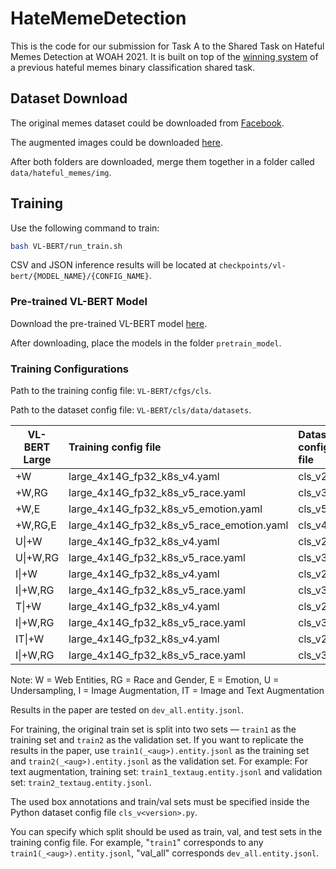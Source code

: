 # HateMemeDetection

This is the code for our submission for Task A to the Shared Task on Hateful Memes Detection at WOAH 2021. It is built on top of the [winning system](https://github.com/HimariO/HatefulMemesChallenge) of a previous hateful memes binary classification shared task.

## Dataset Download

The original memes dataset could be downloaded from [Facebook](https://www.drivendata.org/competitions/64/hateful-memes).

The augmented images could be downloaded [here](https://uni-duisburg-essen.sciebo.de/s/FfYDT9iLGjLqkQL).

After both folders are downloaded, merge them together in a folder called `data/hateful_memes/img`.

## Training

Use the following command to train:

```bash
bash VL-BERT/run_train.sh
```

CSV and JSON inference results will be located at `checkpoints/vl-bert/{MODEL_NAME}/{CONFIG_NAME}`.

### **Pre-trained VL-BERT Model**

Download the pre-trained VL-BERT model [here](https://drive.google.com/file/d/15IAT7NVCXtTj_9itl7OXtA_jXRwiaVWZ/view).

After downloading, place the models in the folder `pretrain_model`.

### **Training Configurations**

Path to the training config file: `VL-BERT/cfgs/cls`.

Path to the dataset config file: `VL-BERT/cls/data/datasets`.


 VL-BERT Large                    | Training config file    | Dataset config file        | Box annotations  | Train/Val set  |
| ------------------------ |:-------------------|:------------ | :------------- | :------------- |
| +W | large_4x14G_fp32_k8s_v4.yaml | cls_v2.py            | box_annos.json   | train.entity.jsonl |
| +W,RG | large_4x14G_fp32_k8s_v5_race.yaml | cls_v3.py            | box_annos.race.json   | train.entity.jsonl |
| +W,E | large_4x14G_fp32_k8s_v5_emotion.yaml | cls_v5.py            | box_annos.emotion.json   | train.entity.jsonl |
| +W,RG,E | large_4x14G_fp32_k8s_v5_race_emotion.yaml | cls_v4.py            | box_annos.race_emotion.json   | train.entity.jsonl |
| U&#124;+W | large_4x14G_fp32_k8s_v4.yaml | cls_v2.py            | box_annos.json   | train_undersampled.entity.jsonl |
| U&#124;+W,RG | large_4x14G_fp32_k8s_v5_race.yaml | cls_v3.py            | box_annos.race.json   | train_undersampled.entity.jsonl |
| I&#124;+W | large_4x14G_fp32_k8s_v4.yaml | cls_v2.py            | box_annos_imgaug.json   | train_imgaug.entity.jsonl |
| I&#124;+W,RG | large_4x14G_fp32_k8s_v5_race.yaml | cls_v3.py            | box_annos_imgaug.race.json   | train_imgaug.entity.jsonl |
| T&#124;+W | large_4x14G_fp32_k8s_v4.yaml | cls_v2.py            | box_annos.json   | train_textaug.entity.jsonl |
| I&#124;+W,RG | large_4x14G_fp32_k8s_v5_race.yaml | cls_v3.py            | box_annos.race.json   | train_textaug.entity.jsonl |
| IT&#124;+W | large_4x14G_fp32_k8s_v4.yaml | cls_v2.py            | box_annos_imgaug.json   | train_imgtextaug.entity.jsonl |
| I&#124;+W,RG | large_4x14G_fp32_k8s_v5_race.yaml | cls_v3.py            | box_annos_imgaug.race.json   | train_imgtextaug.entity.jsonl |


Note: W = Web Entities, RG = Race and Gender, E = Emotion, U = Undersampling, I = Image Augmentation, IT = Image and Text Augmentation


Results in the paper are tested on `dev_all.entity.jsonl`.


For training, the original train set is split into two sets — `train1` as the training set and `train2` as the validation set. If you want to replicate the results in the paper, use `train1(_<aug>).entity.jsonl` as the training set and `train2(_<aug>).entity.jsonl` as the validation set. For example: For text augmentation, training set: `train1_textaug.entity.jsonl` and validation set: `train2_textaug.entity.jsonl`.


The used box annotations and train/val sets must be specified inside the Python dataset config file `cls_v<version>.py`.


You can specify which split should be used as train, val, and test sets in the training config file. For example, "`train1`" corresponds to any `train1(_<aug>).entity.jsonl`, "val_all" corresponds `dev_all.entity.jsonl`.